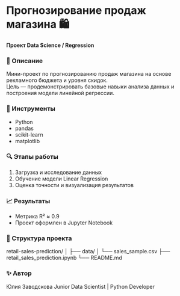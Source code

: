# Прогнозирование продаж магазина 🛍️  
**Проект Data Science / Regression**

### 📄 Описание
Мини-проект по прогнозированию продаж магазина на основе рекламного бюджета и уровня скидок.  
Цель — продемонстрировать базовые навыки анализа данных и построения модели линейной регрессии.

### 🧰 Инструменты
- Python  
- pandas  
- scikit-learn  
- matplotlib  

### 🔍 Этапы работы
1. Загрузка и исследование данных  
2. Обучение модели Linear Regression  
3. Оценка точности и визуализация результатов  

### 📈 Результаты
- Метрика R² ≈ 0.9  
- Проект оформлен в Jupyter Notebook  

### 📂 Структура проекта
retail-sales-prediction/
│
├── data/
│ └── sales_sample.csv
├── retail_sales_prediction.ipynb
└── README.md


### ✨ Автор
Юлия Заводскова 
Junior Data Scientist | Python Developer
